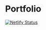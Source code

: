 # Portfolio
[![Netlify Status](https://api.netlify.com/api/v1/badges/2a98ebfc-1772-4ab2-9db2-f35399dd0211/deploy-status)](https://app.netlify.com/sites/johnhenry-ward/deploys)

